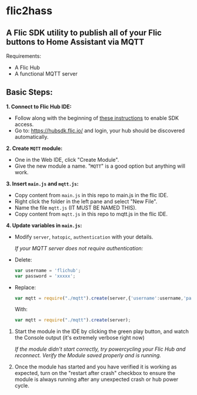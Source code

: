 # flic2hass
## A Flic SDK utility to publish all of your Flic buttons to Home Assistant via MQTT

Requirements:
* A Flic Hub
* A functional MQTT server
## Basic Steps:

**1. Connect to Flic Hub IDE:**

* Follow along with the beginning of [these instructions](https://hubsdk.flic.io/static/tutorial/) to enable SDK access.
* Go to: <https://hubsdk.flic.io/> and login, your hub should be discovered automatically.

**2. Create `MQTT` module:**

* One in the Web IDE, click "Create Module".
* Give the new module a name. "`MQTT`" is a good option but anything will work.

**3. Insert `main.js` and `mqtt.js`:**

* Copy content from `main.js` in this repo to main.js in the flic IDE.
* Right click the folder in the left pane and select "New File".
* Name the file `mqtt.js` (IT MUST BE NAMED THIS).
* Copy content from `mqtt.js` in this repo to mqtt.js in the flic IDE.

**4. Update variables in `main.js`:**

* Modify `server`, `hatopic`, `authentication` with your details.

   *If your MQTT server does not require authentication:*

* Delete:

     ```javascript
     var username = 'flichub';
     var password = 'xxxxx';
     ```

* Replace:

     ```javascript
     var mqtt = require("./mqtt").create(server,{'username':username,'password':password});
     ```

     With:

     ```javascript
     var mqtt = require("./mqtt").create(server);
     ```

1. Start the module in the IDE by clicking the green play button, and watch the Console output (it's extremely verbose right now)
   
   *If the module didn't start correctly, try powercycling your Flic Hub and reconnect. Verify the Module saved properly and is running.*

2. Once the module has started and you have verified it is working as expected, turn on the "restart after crash" checkbox to ensure the module is always running after any unexpected crash or hub power cycle.
